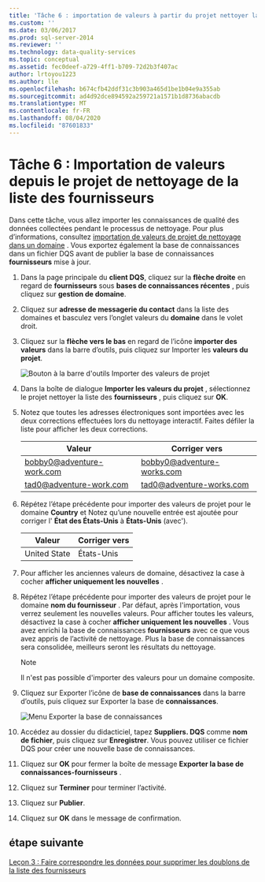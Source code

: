 ```yaml
---
title: 'Tâche 6 : importation de valeurs à partir du projet nettoyer la liste des fournisseurs | Microsoft Docs'
ms.custom: ''
ms.date: 03/06/2017
ms.prod: sql-server-2014
ms.reviewer: ''
ms.technology: data-quality-services
ms.topic: conceptual
ms.assetid: fec0deef-a729-4ff1-b709-72d2b3f407ac
author: lrtoyou1223
ms.author: lle
ms.openlocfilehash: b674cfb42ddf31c3b903a465d1be1b04e9a355ab
ms.sourcegitcommit: ad4d92dce894592a259721a1571b1d8736abacdb
ms.translationtype: MT
ms.contentlocale: fr-FR
ms.lasthandoff: 08/04/2020
ms.locfileid: "87601833"
---
```

# <a name="task-6-importing-values-from-the-cleanse-supplier-list-project"></a>Tâche 6 : Importation de valeurs depuis le projet de nettoyage de la liste des fournisseurs
  Dans cette tâche, vous allez importer les connaissances de qualité des données collectées pendant le processus de nettoyage. Pour plus d’informations, consultez [importation de valeurs de projet de nettoyage dans un domaine](https://msdn.microsoft.com/library/hh479581.aspx) . Vous exportez également la base de connaissances dans un fichier DQS avant de publier la base de connaissances **fournisseurs** mise à jour.  
  
1.  Dans la page principale du **client DQS**, cliquez sur la **flèche droite** en regard de **fournisseurs** sous **bases de connaissances récentes** , puis cliquez sur **gestion de domaine**.  
  
2.  Cliquez sur **adresse de messagerie du contact** dans la liste des domaines et basculez vers l’onglet valeurs du **domaine** dans le volet droit.  
  
3.  Cliquez sur la **flèche vers le bas** en regard de l’icône **importer des valeurs** dans la barre d’outils, puis cliquez sur Importer les **valeurs du projet**.  
  
     ![Bouton à la barre d'outils Importer des valeurs de projet](../../2014/tutorials/media/et-importingvaluesfromthecslistproject-01.jpg "Bouton à la barre d'outils Importer des valeurs de projet")  
  
4.  Dans la boîte de dialogue **Importer les valeurs du projet** , sélectionnez le projet nettoyer la liste des **fournisseurs** , puis cliquez sur **OK**.  
  
5.  Notez que toutes les adresses électroniques sont importées avec les deux corrections effectuées lors du nettoyage interactif. Faites défiler la liste pour afficher les deux corrections.  
  
    |Valeur|Corriger vers|  
    |-----------|----------------|  
    |bobby0@adventure-work.com|bobby0@adventure-works.com|  
    |tad0@adventure-work.com|tad0@adventure-works.com|  
  
6.  Répétez l’étape précédente pour importer des valeurs de projet pour le domaine **Country** et Notez qu’une nouvelle entrée est ajoutée pour corriger l' **État des États-Unis** à **États-Unis** (avec').  
  
    |Valeur|Corriger vers|  
    |-----------|----------------|  
    |United State|États-Unis|  
  
7.  Pour afficher les anciennes valeurs de domaine, désactivez la case à cocher **afficher uniquement les nouvelles** .  
  
8.  Répétez l’étape précédente pour importer des valeurs de projet pour le domaine **nom du fournisseur** . Par défaut, après l'importation, vous verrez seulement les nouvelles valeurs. Pour afficher toutes les valeurs, désactivez la case à cocher **afficher uniquement les nouvelles** . Vous avez enrichi la base de connaissances **fournisseurs** avec ce que vous avez appris de l’activité de nettoyage. Plus la base de connaissances sera consolidée, meilleurs seront les résultats du nettoyage.  
  
    > [!NOTE]  
    >  Il n'est pas possible d'importer des valeurs pour un domaine composite.  
  
9. Cliquez sur Exporter l’icône de **base de connaissances** dans la barre d’outils, puis cliquez sur Exporter la base de **connaissances**.  
  
     ![Menu Exporter la base de connaissances](../../2014/tutorials/media/et-importingvaluesfromthecslistproject-02.jpg "Menu Exporter la base de connaissances")  
  
10. Accédez au dossier du didacticiel, tapez **Suppliers. DQS** comme **nom de fichier**, puis cliquez sur **Enregistrer**. Vous pouvez utiliser ce fichier DQS pour créer une nouvelle base de connaissances.  
  
11. Cliquez sur **OK** pour fermer la boîte de message **Exporter la base de connaissances-fournisseurs** .  
  
12. Cliquez sur **Terminer** pour terminer l’activité.  
  
13. Cliquez sur **Publier**.  
  
14. Cliquez sur **OK** dans le message de confirmation.  
  
## <a name="next-step"></a>étape suivante  
 [Leçon 3 : Faire correspondre les données pour supprimer les doublons de la liste des fournisseurs](../../2014/tutorials/lesson-3-matching-data-to-remove-duplicates-from-supplier-list.md)  
  
  
